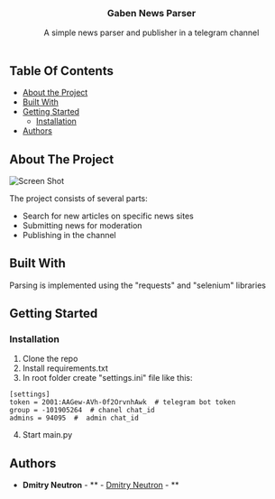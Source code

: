 <br/>
<p align="center">
  <h3 align="center">Gaben News Parser</h3>

  <p align="center">
    A simple news parser and publisher in a telegram channel
    <br/>
    <br/>
  </p>
</p>



## Table Of Contents

* [About the Project](#about-the-project)
* [Built With](#built-with)
* [Getting Started](#getting-started)
  * [Installation](#installation)
* [Authors](#authors)

## About The Project

![Screen Shot](https://user-images.githubusercontent.com/97606234/150347270-83c53cd2-6415-4ab7-8bb2-582e6989f048.png)

The project consists of several parts:
* Search for new articles on specific news sites
* Submitting news for moderation
* Publishing in the channel

## Built With

Parsing is implemented using the "requests" and "selenium" libraries

## Getting Started


### Installation

1. Clone the repo
2. Install requirements.txt
3. In root folder create "settings.ini" file like this:

```
[settings]
token = 2001:AAGew-AVh-0f2OrvnhAwk  # telegram bot token
group = -101905264  # chanel chat_id
admins = 94095  #  admin chat_id
```

4. Start main.py

## Authors

* **Dmitry Neutron** - ** - [Dmitry Neutron](https://github.com/no-name-user-name) - **
